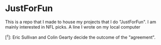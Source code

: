 # JustForFun
This is a repo that I made to house my projects that I do "JustForFun". I am mainly interested in NFL picks.
A line I wrote on my local computer




$[^\tau]$: Eric Sullivan and Colin Gearty decide the outcome of the "agreement".
